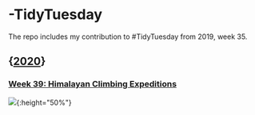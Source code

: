 # **-TidyTuesday**
The repo includes my contribution to #TidyTuesday from 2019, week 35. 

[](https://github.com/johnmutiso/-TidyTuesday/blob/master/2020/week%2039/week39plot.png)

## {[**2020**](2020/)}

### [**Week 39: Himalayan Climbing Expeditions**](https://github.com/johnmutiso/-TidyTuesday/tree/master/2020/week%2039) 

![](https://github.com/johnmutiso/-TidyTuesday/blob/master/2020/week%2039/week39plot.png){:height="50%"}